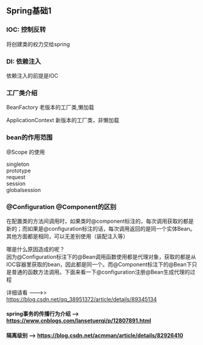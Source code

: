 ## Spring基础1

### IOC: 控制反转  

将创建类的权力交给spring  

### DI: 依赖注入  

依赖注入的前提是IOC  

### 工厂类介绍
BeanFactory 老版本的工厂类,懒加载    

ApplicationContext 新版本的工厂类，非懒加载  

### bean的作用范围
@Scope 的使用   

singleton  
prototype  
request  
session  
globalsession  

### @Configuration @Component的区别

在配置类的方法间调用时，如果类时@component标注的，每次调用获取的都是新的；而如果是@configuration标注的话，每次调用返回的是同一个实体Bean。其他方面都是相同，可以无差别使用（装配注入等）  

哪是什么原因造成的呢？  
	因为@Configuration标注下的@Bean调用函数使用都是代理对象，获取的都是从IOC容器里获取的bean，因此都是同一个。而@Component标注下的@Bean下只是普通的函数方法调用。下面来看一下@configuration注册@Bean生成代理的过程    

详细请看 --->> https://blog.csdn.net/qq_38951372/article/details/89345134  

#### spring事务的传播行为介绍 --> https://www.cnblogs.com/lansetuerqi/p/12807891.html  

#### 隔离级别 --> https://blog.csdn.net/acmman/article/details/82926410




  